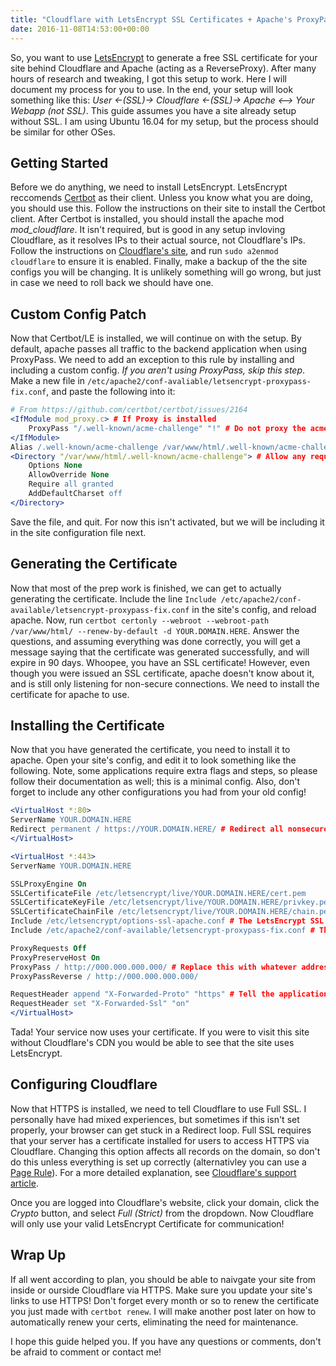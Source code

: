 ```yaml
---
title: "Cloudflare with LetsEncrypt SSL Certificates + Apache's ProxyPass"
date: 2016-11-08T14:53:00+00:00
---
```


So, you want to use [LetsEncrypt](https://letsencrypt.org/) to generate a free SSL certificate for your site behind Cloudflare and Apache (acting as a ReverseProxy). After many hours of research and tweaking, I got this setup to work. Here I will document my process for you to use. In the end, your setup will look something like this: _User <-(SSL)-> Cloudflare <-(SSL)-> Apache <--> Your Webapp (not SSL)_. This guide assumes you have a site already setup without SSL. I am using Ubuntu 16.04 for my setup, but the process should be similar for other OSes.

## Getting Started

Before we do anything, we need to install LetsEncrypt. LetsEncrypt reccomends [Certbot](https://certbot.eff.org/) as their client. Unless you know what you are doing, you should use this. Follow the instructions on their site to install the Certbot client. After Certbot is installed, you should install the apache mod *mod_cloudflare*. It isn't required, but is good in any setup invloving Cloudflare, as it resolves IPs to their actual source, not Cloudflare's IPs. Follow the instructions on [Cloudflare's site](https://www.cloudflare.com/technical-resources/#mod_cloudflare), and run `sudo a2enmod cloudflare` to ensure it is enabled. Finally, make a backup of the the site configs you will be changing. It is unlikely something will go wrong, but just in case we need to roll back we should have one.

## Custom Config Patch

Now that Certbot/LE is installed, we will continue on with the setup. By default, apache passes all traffic to the backend application when using ProxyPass. We need to add an exception to this rule by installing and including a custom config. *If you aren't using ProxyPass, skip this step*. Make a new file in `/etc/apache2/conf-avaliable/letsencrypt-proxypass-fix.conf`, and paste the following into it:

```apache
# From https://github.com/certbot/certbot/issues/2164
<IfModule mod_proxy.c> # If Proxy is installed
    ProxyPass "/.well-known/acme-challenge" "!" # Do not proxy the acme verification
</IfModule>
Alias /.well-known/acme-challenge /var/www/html/.well-known/acme-challenge # Send all requests for the acme verification to this location
<Directory "/var/www/html/.well-known/acme-challenge"> # Allow any requests for it
    Options None
    AllowOverride None
    Require all granted
    AddDefaultCharset off
</Directory>
```

Save the file, and quit. For now this isn't activated, but we will be including it in the site configuration file next.

## Generating the Certificate

Now that most of the prep work is finished, we can get to actually generating the certificate. Include the line `Include /etc/apache2/conf-available/letsencrypt-proxypass-fix.conf` in the site's config, and reload apache. Now, run `certbot certonly --webroot --webroot-path /var/www/html/ --renew-by-default -d YOUR.DOMAIN.HERE`. Answer the questions, and assuming everything was done correctly, you will get a message saying that the certificate was generated successfully, and will expire in 90 days. Whoopee, you have an SSL certificate! However, even though you were issued an SSL certificate, apache doesn't know about it, and is still only listening for non-secure connections. We need to install the certificate for apache to use.

## Installing the Certificate
Now that you have generated the certificate, you need to install it to apache. Open your site's config, and edit it to look something like the following. Note, some applications require extra flags and steps, so please follow their documentation as well; this is a minimal config. Also, don't forget to include any other configurations you had from your old config!

```apache
<VirtualHost *:80>
ServerName YOUR.DOMAIN.HERE
Redirect permanent / https://YOUR.DOMAIN.HERE/ # Redirect all nonsecure requests to use HTTPS
</VirtualHost>

<VirtualHost *:443>
ServerName YOUR.DOMAIN.HERE

SSLProxyEngine On
SSLCertificateFile /etc/letsencrypt/live/YOUR.DOMAIN.HERE/cert.pem
SSLCertificateKeyFile /etc/letsencrypt/live/YOUR.DOMAIN.HERE/privkey.pem
SSLCertificateChainFile /etc/letsencrypt/live/YOUR.DOMAIN.HERE/chain.pem
Include /etc/letsencrypt/options-ssl-apache.conf # The LetsEncrypt SSL config
Include /etc/apache2/conf-available/letsencrypt-proxypass-fix.conf # The patch for ProxyPass we made earlier

ProxyRequests Off
ProxyPreserveHost On
ProxyPass / http://000.000.000.000/ # Replace this with whatever address you had from your old config
ProxyPassReverse / http://000.000.000.000/

RequestHeader append "X-Forwarded-Proto" "https" # Tell the application we are forwarding from SSL
RequestHeader set "X-Forwarded-Ssl" "on"
</VirtualHost>
```

Tada! Your service now uses your certificate. If you were to visit this site without Cloudflare's CDN you would be able to see that the site uses LetsEncrypt.

## Configuring Cloudflare
Now that HTTPS is installed, we need to tell Cloudflare to use Full SSL. I personally have had mixed experiences, but sometimes if this isn't set properly, your browser can get stuck in a Redirect loop. Full SSL requires that your server has a certificate installed for users to access HTTPS via Cloudflare. Changing this option affects all records on the domain, so don't do this unless everything is set up correctly (alternativley you can use a [Page Rule](https://support.cloudflare.com/hc/en-us/articles/200170536-How-do-I-redirect-all-visitors-to-HTTPS-SSL-)). For a more detailed explanation, see [Cloudflare's support article](https://support.cloudflare.com/hc/en-us/articles/200170416-What-do-the-SSL-options-mean-).

Once you are logged into Cloudflare's website, click your domain, click the *Crypto* button, and select *Full (Strict)* from the dropdown. Now Cloudflare will only use your valid LetsEncrypt Certificate for communication!

## Wrap Up
If all went according to plan, you should be able to naivgate your site from inside or ourside Cloudflare via HTTPS. Make sure you update your site's links to use HTTPS! 
Don't forget every month or so to renew the certificate you just made with `certbot renew`. I will make another post later on how to automatically renew your certs, eliminating the need for maintenance.

I hope this guide helped you. If you have any questions or comments, don't be afraid to comment or contact me!


